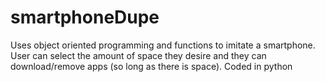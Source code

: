 # smartphoneDupe
Uses object oriented programming and functions to imitate a smartphone. User can select the amount of space they desire and they can download/remove apps (so long as there is space). Coded in python
